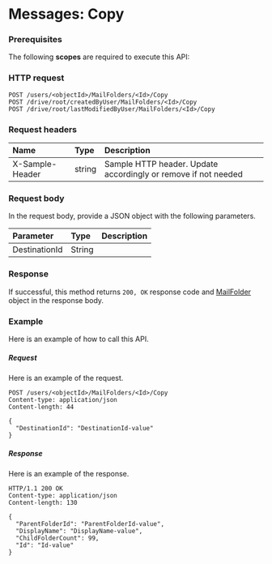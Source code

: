 # Messages: Copy


### Prerequisites
The following **scopes** are required to execute this API: 
### HTTP request
<!-- { "blockType": "ignored" } -->
```http
POST /users/<objectId>/MailFolders/<Id>/Copy
POST /drive/root/createdByUser/MailFolders/<Id>/Copy
POST /drive/root/lastModifiedByUser/MailFolders/<Id>/Copy

```
### Request headers
| Name       | Type | Description|
|:---------------|:--------|:----------|
| X-Sample-Header  | string  | Sample HTTP header. Update accordingly or remove if not needed|

### Request body
In the request body, provide a JSON object with the following parameters.

| Parameter	   | Type	|Description|
|:---------------|:--------|:----------|
|DestinationId|String||

### Response
If successful, this method returns `200, OK` response code and [MailFolder](../resources/mailfolder.md) object in the response body.

### Example
Here is an example of how to call this API.
##### Request
Here is an example of the request.
<!-- {
  "blockType": "request",
  "name": "messages_copy"
}-->
```http
POST /users/<objectId>/MailFolders/<Id>/Copy
Content-type: application/json
Content-length: 44

{
  "DestinationId": "DestinationId-value"
}
```

##### Response
Here is an example of the response.
<!-- {
  "blockType": "response",
  "truncated": false,
  "@odata.type": "microsoft.graph.mailfolder"
} -->
```http
HTTP/1.1 200 OK
Content-type: application/json
Content-length: 130

{
  "ParentFolderId": "ParentFolderId-value",
  "DisplayName": "DisplayName-value",
  "ChildFolderCount": 99,
  "Id": "Id-value"
}
```

<!-- uuid: 93713206-fa02-48df-97bb-72304b6d766e
2015-10-25 12:56:09 UTC -->
<!-- {
  "type": "#page.annotation",
  "description": "Messages: Copy",
  "keywords": "",
  "section": "documentation",
  "tocPath": ""
}-->